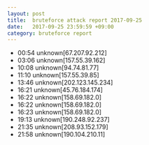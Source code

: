 ```yaml
---
layout: post
title:  bruteforce attack report 2017-09-25
date:   2017-09-25 23:59:59 +09:00
category: bruteforce report
---
```


* 00:54 unknown[67.207.92.212]
* 03:06 unknown[157.55.39.162]
* 10:08 unknown[94.74.81.77]
* 11:10 unknown[157.55.39.85]
* 13:46 unknown[202.123.145.234]
* 16:21 unknown[45.76.184.174]
* 16:22 unknown[158.69.182.0]
* 16:22 unknown[158.69.182.0]
* 16:23 unknown[158.69.182.0]
* 19:13 unknown[190.248.92.237]
* 21:35 unknown[208.93.152.179]
* 21:58 unknown[190.104.210.11]
